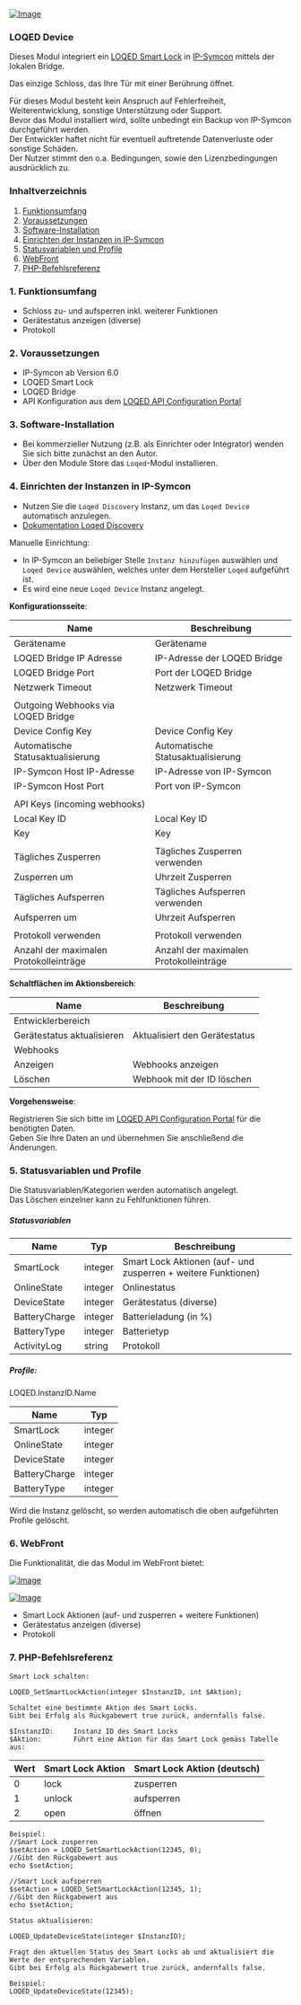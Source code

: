 [![Image](../../../imgs/LOQED_logo_20.png)](https://loqed.com)

### LOQED Device

Dieses Modul integriert ein [LOQED Smart Lock](https://loqed.com) in [IP-Symcon](https://www.symcon.de) mittels der lokalen Bridge.  

Das einzige Schloss, das Ihre Tür mit einer Berührung öffnet.

Für dieses Modul besteht kein Anspruch auf Fehlerfreiheit, Weiterentwicklung, sonstige Unterstützung oder Support.  
Bevor das Modul installiert wird, sollte unbedingt ein Backup von IP-Symcon durchgeführt werden.  
Der Entwickler haftet nicht für eventuell auftretende Datenverluste oder sonstige Schäden.  
Der Nutzer stimmt den o.a. Bedingungen, sowie den Lizenzbedingungen ausdrücklich zu.  

### Inhaltverzeichnis

1. [Funktionsumfang](#1-funktionsumfang)
2. [Voraussetzungen](#2-voraussetzungen)
3. [Software-Installation](#3-software-installation)
4. [Einrichten der Instanzen in IP-Symcon](#4-einrichten-der-instanzen-in-ip-symcon)
5. [Statusvariablen und Profile](#5-statusvariablen-und-profile)
6. [WebFront](#6-webfront)
7. [PHP-Befehlsreferenz](#7-php-befehlsreferenz)

### 1. Funktionsumfang

* Schloss zu- und aufsperren inkl. weiterer Funktionen
* Gerätestatus anzeigen (diverse)
* Protokoll

### 2. Voraussetzungen

- IP-Symcon ab Version 6.0
- LOQED Smart Lock
- LOQED Bridge
- API Konfiguration aus dem [LOQED API Configuration Portal](https://app.loqed.com/API-Config/)

### 3. Software-Installation

* Bei kommerzieller Nutzung (z.B. als Einrichter oder Integrator) wenden Sie sich bitte zunächst an den Autor.
* Über den Module Store das `Loqed`-Modul installieren.

### 4. Einrichten der Instanzen in IP-Symcon

- Nutzen Sie die `Loqed Discovery` Instanz, um das `Loqed Device` automatisch anzulegen.
- [Dokumentation Loqed Discovery](../../../docs/Discovery/de/README.md)

Manuelle Einrichtung:

- In IP-Symcon an beliebiger Stelle `Instanz hinzufügen` auswählen und `Loqed Device` auswählen, welches unter dem Hersteller `Loqed` aufgeführt ist.
- Es wird eine neue `Loqed Device` Instanz angelegt.

__Konfigurationsseite__:

Name                                    | Beschreibung
--------------------------------------- | ---------------------------------------
Gerätename                              | Gerätename
LOQED Bridge IP Adresse                 | IP-Adresse der LOQED Bridge
LOQED Bridge Port                       | Port der LOQED Bridge
Netzwerk Timeout                        | Netzwerk Timeout
                                        |
Outgoing Webhooks via LOQED Bridge      |
Device Config Key                       | Device Config Key
Automatische Statusaktualisierung       | Automatische Statusaktualisierung
IP-Symcon Host IP-Adresse               | IP-Adresse von IP-Symcon
IP-Symcon Host Port                     | Port von IP-Symcon
                                        |
API Keys (incoming webhooks)            |
Local Key ID                            | Local Key ID
Key                                     | Key
                                        |
Tägliches Zusperren                     | Tägliches Zusperren verwenden
Zusperren um                            | Uhrzeit Zusperren
Tägliches Aufsperren                    | Tägliches Aufsperren verwenden
Aufsperren um                           | Uhrzeit Aufsperren
                                        |
Protokoll verwenden                     | Protokoll verwenden
Anzahl der maximalen Protokolleinträge  | Anzahl der maximalen Protokolleinträge

__Schaltflächen im Aktionsbereich__:

Name                        | Beschreibung
--------------------------- | ------------------------------
Entwicklerbereich           |
Gerätestatus aktualisieren  | Aktualisiert den Gerätestatus
Webhooks                    |
Anzeigen                    | Webhooks anzeigen
Löschen                     | Webhook mit der ID löschen

__Vorgehensweise__:  

Registrieren Sie sich bitte im [LOQED API Configuration Portal](https://app.loqed.com/API-Config/) für die benötigten Daten.  
Geben Sie Ihre Daten an und übernehmen Sie anschließend die Änderungen.

### 5. Statusvariablen und Profile

Die Statusvariablen/Kategorien werden automatisch angelegt.  
Das Löschen einzelner kann zu Fehlfunktionen führen.

##### Statusvariablen

Name                            | Typ     | Beschreibung
------------------------------- | ------- | -------------------------------------------------------------
SmartLock                       | integer | Smart Lock Aktionen (auf- und zusperren + weitere Funktionen)
OnlineState                     | integer | Onlinestatus
DeviceState                     | integer | Gerätestatus (diverse)
BatteryCharge                   | integer | Batterieladung (in %)
BatteryType                     | integer | Batterietyp
ActivityLog                     | string  | Protokoll

##### Profile:

LOQED.InstanzID.Name

Name                    | Typ
----------------------- | -------
SmartLock               | integer
OnlineState             | integer
DeviceState             | integer
BatteryCharge           | integer
BatteryType             | integer

Wird die Instanz gelöscht, so werden automatisch die oben aufgeführten Profile gelöscht.

### 6. WebFront

Die Funktionalität, die das Modul im WebFront bietet:  

[![Image](../../../imgs/Device/device_webfront_de.png)]()  

[![Image](../../../imgs/Device/device_webfront_mobile_de.png)]()

* Smart Lock Aktionen (auf- und zusperren + weitere Funktionen)
* Gerätestatus anzeigen (diverse)
* Protokoll
 
### 7. PHP-Befehlsreferenz

```text
Smart Lock schalten:  

LOQED_SetSmartLockAction(integer $InstanzID, int $Aktion);

Schaltet eine bestimmte Aktion des Smart Locks.  
Gibt bei Erfolg als Rückgabewert true zurück, andernfalls false.  

$InstanzID:     Instanz ID des Smart Locks
$Aktion:        Führt eine Aktion für das Smart Lock gemäss Tabelle aus:  
```

Wert | Smart Lock Aktion            | Smart Lock Aktion (deutsch)          
---- | ---------------------------- | ---------------------------
0    | lock                         | zusperren
1    | unlock                       | aufsperren
2    | open                         | öffnen

```text
Beispiel:  
//Smart Lock zusperren
$setAction = LOQED_SetSmartLockAction(12345, 0); 
//Gibt den Rückgabewert aus
echo $setAction;      

//Smart Lock aufsperren
$setAction = LOQED_SetSmartLockAction(12345, 1);
//Gibt den Rückgabewert aus
echo $setAction;      
```

```text
Status aktualisieren:  

LOQED_UpdateDeviceState(integer $InstanzID);  

Fragt den aktuellen Status des Smart Locks ab und aktualisiert die Werte der entsprechenden Variablen.  
Gibt bei Erfolg als Rückgabewert true zurück, andernfalls false. 

Beispiel:  
LOQED_UpdateDeviceState(12345);  
```  